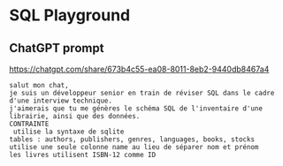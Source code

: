 # SQL Playground

## ChatGPT prompt

https://chatgpt.com/share/673b4c55-ea08-8011-8eb2-9440db8467a4

```
salut mon chat, 
je suis un développeur senior en train de réviser SQL dans le cadre d'une interview technique. 
j'aimerais que tu me génères le schéma SQL de l'inventaire d'une librairie, ainsi que des données.
CONTRAINTE
 utilise la syntaxe de sqlite
tables : authors, publishers, genres, languages, books, stocks
utilise une seule colonne name au lieu de séparer nom et prénom
les livres utilisent ISBN-12 comme ID
```
